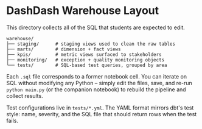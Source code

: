 # DashDash Warehouse Layout

This directory collects all of the SQL that students are expected to edit.

```
warehouse/
├── staging/      # staging views used to clean the raw tables
├── marts/        # dimension + fact views
├── kpis/         # metric views surfaced to stakeholders
├── monitoring/   # exception + quality monitoring objects
└── tests/        # SQL-based test queries, grouped by area
```

Each `.sql` file corresponds to a former notebook cell. You can iterate on SQL without
modifying any Python – simply edit the files, save, and re-run `python main.py`
(or the companion notebook) to rebuild the pipeline and collect results.

Test configurations live in `tests/*.yml`. The YAML format mirrors dbt's test style:
name, severity, and the SQL file that should return rows when the test fails.

